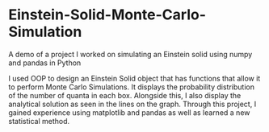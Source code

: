 # Einstein-Solid-Monte-Carlo-Simulation
A demo of a project I worked on simulating an Einstein solid using numpy and pandas in Python

I used OOP to design an Einstein Solid object that has functions that allow it to perform Monte Carlo Simulations. It displays the probability distribution of the number of quanta in each box. Alongside this, I also display the analytical solution as seen in the lines on the graph. Through this project, I gained experience using matplotlib and pandas as well as learned a new statistical method.
